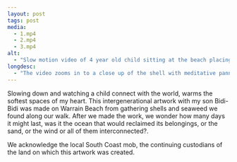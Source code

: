 ```yaml
---
layout: post
tags: post
media:
  - 1.mp4
  - 2.mp4
  - 3.mp4
alt:
  - "Slow motion video of 4 year old child sitting at the beach placing a ‘bubble’ shell into a collection of shells forming a circular pattern on the sand."
longdesc:
  - "The video zooms in to a close up of the shell with meditative panning across the other shells to show muted colours, rippled textures and shadows."
---
```

Slowing down and watching a child connect with the world, warms the softest spaces of my heart. This intergenerational artwork with my son Bidi-Bidi was made on Warrain Beach from gathering shells and seaweed we found along our walk. After we made the work, we wonder how many days it might last, was it the ocean that would reclaimed its belongings, or the sand, or the wind or all of them interconnected?.

We acknowledge the local South Coast mob, the continuing custodians of the land on which this artwork was created.
